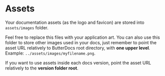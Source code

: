 # Assets
Your documentation assets (as the logo and favicon) are stored into `assets/images` folder.

Feel free to replace this files with your application art. You can also use this folder to store other images used in your docs, just remember to point the asset URL relatively to ButterDocs root directory, with **one upper level**. Example: `../assets/images/myfilename.png`.

If you want to use assets inside each docs version, point the asset URL relatively to the **version folder root**.